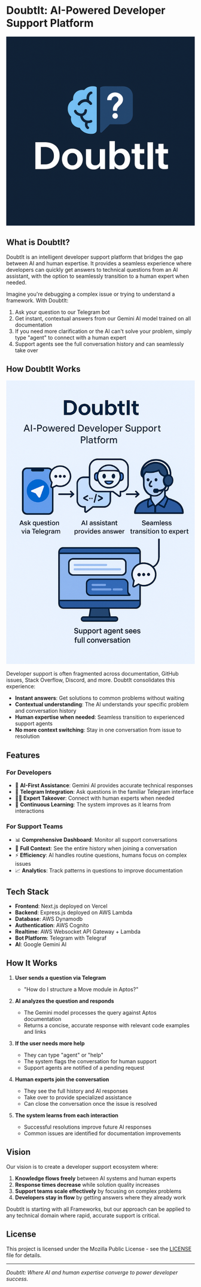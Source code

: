 # DoubtIt: AI-Powered Developer Support Platform

![DoubtIt Logo](/frontend/public/doubtItLogo.png)

## What is DoubtIt?

DoubtIt is an intelligent developer support platform that bridges the gap between AI and human expertise. It provides a seamless experience where developers can quickly get answers to technical questions from an AI assistant, with the option to seamlessly transition to a human expert when needed.

Imagine you're debugging a complex issue or trying to understand a framework. With DoubtIt:

1. Ask your question to our Telegram bot
2. Get instant, contextual answers from our Gemini AI model trained on all documentation
3. If you need more clarification or the AI can't solve your problem, simply type "agent" to connect with a human expert
4. Support agents see the full conversation history and can seamlessly take over

## How DoubtIt Works

![DoubtIt Architecture Diagram](/frontend/public/doubtItDescription.png)

Developer support is often fragmented across documentation, GitHub issues, Stack Overflow, Discord, and more. DoubtIt consolidates this experience:

- **Instant answers**: Get solutions to common problems without waiting
- **Contextual understanding**: The AI understands your specific problem and conversation history
- **Human expertise when needed**: Seamless transition to experienced support agents
- **No more context switching**: Stay in one conversation from issue to resolution

## Features

### For Developers
- 🤖 **AI-First Assistance**: Gemini AI provides accurate technical responses
- 📱 **Telegram Integration**: Ask questions in the familiar Telegram interface
- 👨‍💻 **Expert Takeover**: Connect with human experts when needed
- 🔄 **Continuous Learning**: The system improves as it learns from interactions

### For Support Teams
- 📊 **Comprehensive Dashboard**: Monitor all support conversations
- 📝 **Full Context**: See the entire history when joining a conversation
- ⚡ **Efficiency**: AI handles routine questions, humans focus on complex issues
- 📈 **Analytics**: Track patterns in questions to improve documentation

## Tech Stack

- **Frontend**: Next.js deployed on Vercel
- **Backend**: Express.js deployed on AWS Lambda
- **Database**: AWS Dynamodb
- **Authentication**: AWS Cognito
- **Realtime**: AWS Websocket API Gateway + Lambda
- **Bot Platform**: Telegram with Telegraf
- **AI**: Google Gemini AI

## How It Works

1. **User sends a question via Telegram**
   - "How do I structure a Move module in Aptos?"

2. **AI analyzes the question and responds**
   - The Gemini model processes the query against Aptos documentation
   - Returns a concise, accurate response with relevant code examples and links

3. **If the user needs more help**
   - They can type "agent" or "help" 
   - The system flags the conversation for human support
   - Support agents are notified of a pending request

4. **Human experts join the conversation**
   - They see the full history and AI responses
   - Take over to provide specialized assistance
   - Can close the conversation once the issue is resolved

5. **The system learns from each interaction**
   - Successful resolutions improve future AI responses
   - Common issues are identified for documentation improvements

## Vision

Our vision is to create a developer support ecosystem where:

1. **Knowledge flows freely** between AI systems and human experts
2. **Response times decrease** while solution quality increases
3. **Support teams scale effectively** by focusing on complex problems
4. **Developers stay in flow** by getting answers where they already work

DoubtIt is starting with all Frameworks, but our approach can be applied to any technical domain where rapid, accurate support is critical.

## License

This project is licensed under the Mozilla Public License - see the [LICENSE](LICENSE) file for details.

---

*DoubtIt: Where AI and human expertise converge to power developer success.*
